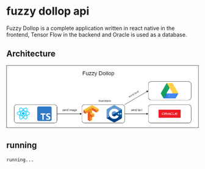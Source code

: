 # fuzzy dollop api

Fuzzy Dollop is a complete application written in react native in the frontend, Tensor Flow in the backend and Oracle is used as a database.

## Architecture

![](./docs/images/architecture.drawio.png)

## running

```
running...
```
